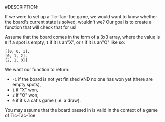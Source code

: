 #DESCRIPTION:

If we were to set up a Tic-Tac-Toe game, we would want to know whether the board's current state is solved, wouldn't we? Our goal is to create a function that will check that for us!

Assume that the board comes in the form of a 3x3 array, where the value is `0` if a spot is empty, `1` if it is an"X", or `2` if it is an"O" like so:

```
[[0, 0, 1],
[0, 1, 2],
[2, 1, 0]]
```

We want our function to return:

 - `-1` if the board is not yet finished AND no one has won yet (there are empty spots),
 - `1` if "X" won,
 - `2` if "O" won,
 - `0` if it's a cat's game (i.e. a draw).

You may assume that the board passed in is valid in the context of a game of Tic-Tac-Toe.
